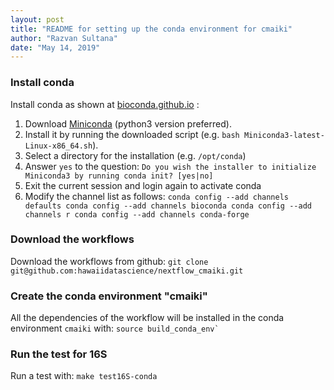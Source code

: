 ```yaml
---
layout: post
title: "README for setting up the conda environment for cmaiki"
author: "Razvan Sultana"
date: "May 14, 2019"
---
```


### Install conda

Install conda as shown at [bioconda.github.io](https://bioconda.github.io/) :

1. Download [Miniconda](https://docs.conda.io/en/latest/miniconda.html) (python3 version preferred).
2. Install it by running the downloaded script (e.g. `bash Miniconda3-latest-Linux-x86_64.sh`).
3. Select a directory for the installation (e.g. `/opt/conda`)
4. Answer `yes` to the question:
        ```Do you wish the installer to initialize Miniconda3
        by running conda init? [yes|no]
        ```
5. Exit the current session and login again to activate conda
6. Modify the channel list as follows:
        ```conda config --add channels defaults
        conda config --add channels bioconda
        conda config --add channels r
        conda config --add channels conda-forge
        ```

### Download the workflows

Download the workflows from github:
        ```git clone git@github.com:hawaiidatascience/nextflow_cmaiki.git
        ```

### Create the conda environment "cmaiki"

All the dependencies of the workflow will be installed in the conda environment `cmaiki` with:
       ```source build_conda_env`
       ```

### Run the test for 16S

Run a test with:
       ```make test16S-conda 
       ```
